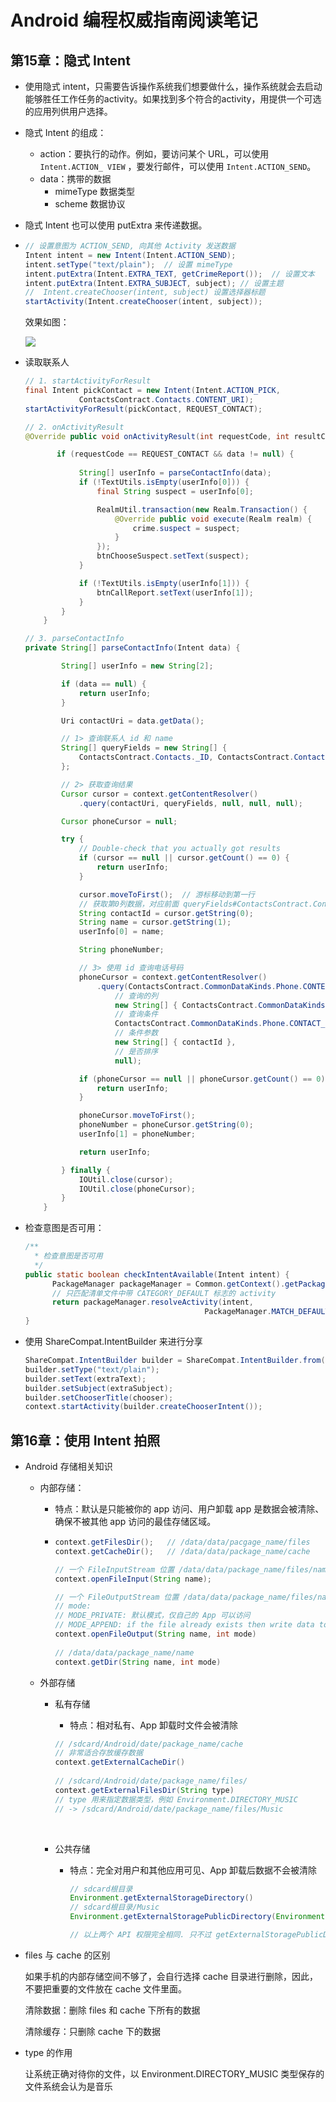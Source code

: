 # Android 编程权威指南阅读笔记

## 第15章：隐式 Intent 

- 使用隐式 intent，只需要告诉操作系统我们想要做什么，操作系统就会去启动能够胜任工作任务的activity。如果找到多个符合的activity，用提供一个可选的应用列供用户选择。

- 隐式 Intent 的组成：
  - action：要执行的动作。例如，要访问某个 URL，可以使用 `Intent.ACTION_ VIEW` ，要发行邮件，可以使用 `Intent.ACTION_SEND`。
  - data：携带的数据
    - mimeType 数据类型
    - scheme 数据协议 

- 隐式 Intent 也可以使用 putExtra 来传递数据。

- ```java
  // 设置意图为 ACTION_SEND, 向其他 Activity 发送数据
  Intent intent = new Intent(Intent.ACTION_SEND);
  intent.setType("text/plain");  // 设置 mimeType 
  intent.putExtra(Intent.EXTRA_TEXT, getCrimeReport());  // 设置文本
  intent.putExtra(Intent.EXTRA_SUBJECT, subject); // 设置主题
  //  Intent.createChooser(intent, subject) 设置选择器标题
  startActivity(Intent.createChooser(intent, subject));  
  ```

  效果如图：

  ![](http://obe5pxv6t.bkt.clouddn.com/send_intent.jpg)






- 读取联系人

  ```java
  // 1. startActivityForResult
  final Intent pickContact = new Intent(Intent.ACTION_PICK,
              ContactsContract.Contacts.CONTENT_URI);
  startActivityForResult(pickContact, REQUEST_CONTACT);

  // 2. onActivityResult
  @Override public void onActivityResult(int requestCode, int resultCode, final Intent data) {

         if (requestCode == REQUEST_CONTACT && data != null) {
           
              String[] userInfo = parseContactInfo(data);
              if (!TextUtils.isEmpty(userInfo[0])) {
                  final String suspect = userInfo[0];

                  RealmUtil.transaction(new Realm.Transaction() {
                      @Override public void execute(Realm realm) {
                          crime.suspect = suspect;
                      }
                  });
                  btnChooseSuspect.setText(suspect);
              }

              if (!TextUtils.isEmpty(userInfo[1])) {
                  btnCallReport.setText(userInfo[1]);
              }
          }
      }

  // 3. parseContactInfo
  private String[] parseContactInfo(Intent data) {

          String[] userInfo = new String[2];

          if (data == null) {
              return userInfo;
          }

          Uri contactUri = data.getData();

          // 1> 查询联系人 id 和 name
          String[] queryFields = new String[] {
              ContactsContract.Contacts._ID, ContactsContract.Contacts.DISPLAY_NAME
          };

          // 2> 获取查询结果
          Cursor cursor = context.getContentResolver()
              .query(contactUri, queryFields, null, null, null);

          Cursor phoneCursor = null;

          try {
              // Double-check that you actually got results
              if (cursor == null || cursor.getCount() == 0) {
                  return userInfo;
              }

              cursor.moveToFirst();  // 游标移动到第一行
              // 获取第0列数据，对应前面 queryFields#ContactsContract.Contacts._ID
              String contactId = cursor.getString(0);
              String name = cursor.getString(1);
              userInfo[0] = name;

              String phoneNumber;

              // 3> 使用 id 查询电话号码
              phoneCursor = context.getContentResolver()
                  .query(ContactsContract.CommonDataKinds.Phone.CONTENT_URI, // uri
                      // 查询的列
                      new String[] { ContactsContract.CommonDataKinds.Phone.NUMBER },
                      // 查询条件
                      ContactsContract.CommonDataKinds.Phone.CONTACT_ID + "=?",
                      // 条件参数
                      new String[] { contactId },
                      // 是否排序
                      null);

              if (phoneCursor == null || phoneCursor.getCount() == 0) {
                  return userInfo;
              }

              phoneCursor.moveToFirst();
              phoneNumber = phoneCursor.getString(0);
              userInfo[1] = phoneNumber;

              return userInfo;

          } finally {
              IOUtil.close(cursor);
              IOUtil.close(phoneCursor);
          }
      }
  ```

- 检查意图是否可用：

  ```java
  /**
    * 检查意图是否可用
    */
  public static boolean checkIntentAvailable(Intent intent) {
    	PackageManager packageManager = Common.getContext().getPackageManager();
    	// 只匹配清单文件中带 CATEGORY_DEFAULT 标志的 activity
    	return packageManager.resolveActivity(intent,
                                          PackageManager.MATCH_DEFAULT_ONLY) != null;
  }
  ```

- 使用 ShareCompat.IntentBuilder 来进行分享

  ```java
  ShareCompat.IntentBuilder builder = ShareCompat.IntentBuilder.from(context);
  builder.setType("text/plain");    
  builder.setText(extraText);
  builder.setSubject(extraSubject);
  builder.setChooserTitle(chooser);
  context.startActivity(builder.createChooserIntent());
  ```

## 第16章：使用 Intent 拍照

- Android 存储相关知识   

  - 内部存储：

    - 特点：默认是只能被你的 app 访问、用户卸载 app 是数据会被清除、确保不被其他 app 访问的最佳存储区域。

    - ```java
      context.getFilesDir();   // /data/data/pacgage_name/files
      context.getCacheDir();   // /data/data/package_name/cache

      // 一个 FileInputStream 位置 /data/data/package_name/files/name
      context.openFileInput(String name);

      // 一个 FileOutputStream 位置 /data/data/package_name/files/name
      // mode: 
      // MODE_PRIVATE: 默认模式，仅自己的 App 可以访问
      // MODE_APPEND: if the file already exists then write data to the end of the existing file instead of erasing it.
      context.openFileOutput(String name, int mode)  
        
      // /data/data/package_name/name
      context.getDir(String name, int mode)
      ```

  - 外部存储

    - 私有存储

      - 特点：相对私有、App 卸载时文件会被清除

      ```java
      // /sdcard/Android/date/package_name/cache
      // 非常适合存放缓存数据
      context.getExternalCacheDir()
        
      // /sdcard/Android/date/package_name/files/
      context.getExternalFilesDir(String type)  
      // type 用来指定数据类型，例如 Environment.DIRECTORY_MUSIC
      // -> /sdcard/Android/date/package_name/files/Music
      ```

      ​

    - 公共存储

      - 特点：完全对用户和其他应用可见、App 卸载后数据不会被清除

        ```java
        // sdcard根目录
        Environment.getExternalStorageDirectory()
        // sdcard根目录/Music
        Environment.getExternalStoragePublicDirectory(Environment.DIRECTORY_MUSIC)

        // 以上两个 API 权限完全相同. 只不过 getExternalStoragePublicDirectory(String type) 必须指定一个 type 指定存储类型 
        ```

- files 与 cache 的区别

  如果手机的内部存储空间不够了，会自行选择 cache 目录进行删除，因此，不要把重要的文件放在 cache 文件里面。

  清除数据：删除 files  和 cache 下所有的数据

  清除缓存：只删除 cache 下的数据

- type 的作用

  让系统正确对待你的文件，以 Environment.DIRECTORY_MUSIC 类型保存的文件系统会认为是音乐

